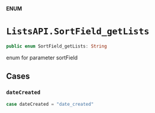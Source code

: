**ENUM**

# `ListsAPI.SortField_getLists`

```swift
public enum SortField_getLists: String
```

enum for parameter sortField

## Cases
### `dateCreated`

```swift
case dateCreated = "date_created"
```
